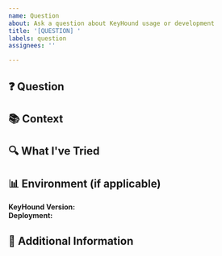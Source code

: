 ```yaml
---
name: Question
about: Ask a question about KeyHound usage or development
title: '[QUESTION] '
labels: question
assignees: ''

---
```


## ❓ Question
<!-- Your question here -->

## 📚 Context
<!-- What are you trying to accomplish? -->

## 🔍 What I've Tried
<!-- What documentation have you checked? What have you already attempted? -->

## 📊 Environment (if applicable)
**KeyHound Version:** <!-- e.g., V1.1.0 -->  
**Deployment:** <!-- VM191 / Colab / Docker / Local -->

## 📝 Additional Information
<!-- Any other relevant details -->

